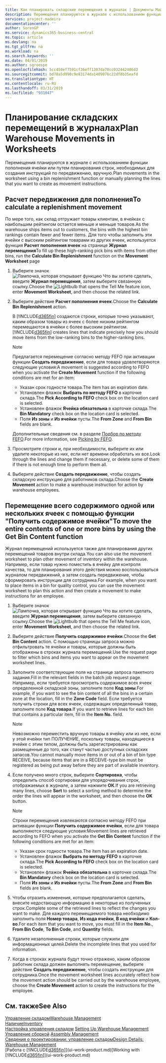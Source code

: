 ```yaml
---
title: Как планировать складские перемещения в журналах | Документы Майкрософт
description: Перемещения планируются в журнале с использованием функции пополнения ячейки или путем планирования строк, необходимых для создания инструкций по передвижению, вручную.
services: project-madeira
documentationcenter: ''
author: SorenGP
ms.service: dynamics365-business-central
ms.topic: article
ms.devlang: na
ms.tgt_pltfrm: na
ms.workload: na
ms.search.keywords: ''
ms.date: 04/01/2019
ms.author: sgroespe
ms.openlocfilehash: 5cc450ef7591cf36eff1307da70cc032442486d3
ms.sourcegitcommit: bd78a5d990c9e83174da1409076c22df8b35eafd
ms.translationtype: HT
ms.contentlocale: ru-RU
ms.lasthandoff: 03/31/2019
ms.locfileid: "931047"
---
```

# <a name="plan-warehouse-movements-in-worksheets"></a><span data-ttu-id="9332b-103">Планирование складских перемещений в журналах</span><span class="sxs-lookup"><span data-stu-id="9332b-103">Plan Warehouse Movements in Worksheets</span></span>
<span data-ttu-id="9332b-104">Перемещения планируются в журнале с использованием функции пополнения ячейки или путем планирования строк, необходимых для создания инструкций по передвижению, вручную.</span><span class="sxs-lookup"><span data-stu-id="9332b-104">Plan movements in the worksheet using a bin replenishment function or manually planning the lines that you want to create as movement instructions.</span></span>  

## <a name="to-calculate-a-replenishment-movement"></a><span data-ttu-id="9332b-105">Расчет передвижения для пополнения</span><span class="sxs-lookup"><span data-stu-id="9332b-105">To calculate a replenishment movement</span></span>  
<span data-ttu-id="9332b-106">По мере того, как склад отгружает товары клиентам, в ячейках с наибольшим рейтингом остается меньше и меньше товаров.</span><span class="sxs-lookup"><span data-stu-id="9332b-106">As the warehouse ships items out to customers, the bins with the highest bin rankings contain fewer and fewer items.</span></span> <span data-ttu-id="9332b-107">Для того чтобы заполнить эти ячейки с высоким рейтингом товарами из других ячеек, используется функция **Расчет пополнения ячеек** на странице **Журнал перемещения**</span><span class="sxs-lookup"><span data-stu-id="9332b-107">To fill up these high-ranking pick bins with items from other bins, run the **Calculate Bin Replenishment** function on the **Movement Worksheet** page</span></span>

1.  <span data-ttu-id="9332b-108">Выберите значок ![Лампочка, которая открывает функцию Что вы хотите сделать](media/ui-search/search_small.png "Что вы хотите сделать"), введите **Журнал перемещения**, затем выберите связанную ссылку.</span><span class="sxs-lookup"><span data-stu-id="9332b-108">Choose the ![Lightbulb that opens the Tell Me feature](media/ui-search/search_small.png "Tell me what you want to do") icon, enter **Movement Worksheet**, and then choose the related link.</span></span>  
2.  <span data-ttu-id="9332b-109">Выберите действие **Расчет пополнения ячеек**.</span><span class="sxs-lookup"><span data-stu-id="9332b-109">Choose the **Calculate Bin Replenishment** action.</span></span>  

    <span data-ttu-id="9332b-110">В [!INCLUDE[d365fin](includes/d365fin_md.md)] создаются строки, которые точно указывают, каким образом товары из ячеек с более низким рейтингом перемещаются в ячейки с более высоким рейтингом.</span><span class="sxs-lookup"><span data-stu-id="9332b-110">[!INCLUDE[d365fin](includes/d365fin_md.md)] creates lines that indicate precisely how you should move items from the low-ranking bins to the higher-ranking bins.</span></span>  

    > [!NOTE]  
    >  <span data-ttu-id="9332b-111">Предлагается перемещение согласно методу FEFO при активации функции **Создать передвижение**, если для товара удовлетворяются следующие условия:</span><span class="sxs-lookup"><span data-stu-id="9332b-111">A movement is suggested according to FEFO when you activate the **Create Movement** function if the following conditions are met for an item:</span></span>  
    >   
    >  -   <span data-ttu-id="9332b-112">Указан срок годности товара.</span><span class="sxs-lookup"><span data-stu-id="9332b-112">The item has an expiration date.</span></span>  
    > -   <span data-ttu-id="9332b-113">Установлен флажок **Выбрать по методу FEFO** в карточке склада.</span><span class="sxs-lookup"><span data-stu-id="9332b-113">The **Pick According to FEFO** check box on the location card is selected.</span></span>  
    > -   <span data-ttu-id="9332b-114">Установлен флажок **Ячейка обязательна** в карточке склада.</span><span class="sxs-lookup"><span data-stu-id="9332b-114">The **Bin Mandatory** check box on the location card is selected.</span></span>  
    > -   <span data-ttu-id="9332b-115">Поля **Из зоны** и **Из ячейки** пусты.</span><span class="sxs-lookup"><span data-stu-id="9332b-115">The **From Zone** and **From Bin** fields are blank.</span></span>  

    <span data-ttu-id="9332b-116">Дополнительные сведения см. в разделе [Подбор по методу FEFO](warehouse-picking-by-fefo.md).</span><span class="sxs-lookup"><span data-stu-id="9332b-116">For more information, see [Picking by FEFO](warehouse-picking-by-fefo.md).</span></span>  

3.  <span data-ttu-id="9332b-117">Просмотрите строки и, при необходимости, выберите их или удалите некоторые из них, если нет времени обработать их все.</span><span class="sxs-lookup"><span data-stu-id="9332b-117">Look through the lines and change them if necessary, or delete some of them if there is not enough time to perform them all.</span></span>  
4.  <span data-ttu-id="9332b-118">Выберите действие **Создать передвижение**, чтобы создать складскую инструкцию для работников склада.</span><span class="sxs-lookup"><span data-stu-id="9332b-118">Choose the **Create Movement** action to make a warehouse instruction for action by warehouse employees.</span></span>  

## <a name="to-move-the-entire-contents-of-one-or-more-bins-by-using-the-get-bin-content-function"></a><span data-ttu-id="9332b-119">Перемещение всего содержимого одной или нескольких ячеек с помощью функции "Получить содержимое ячейки"</span><span class="sxs-lookup"><span data-stu-id="9332b-119">To move the entire contents of one or more bins by using the Get Bin Content function</span></span>  
<span data-ttu-id="9332b-120">Журнал перемещений используется также для планирования других перемещений товаров внутри склада.</span><span class="sxs-lookup"><span data-stu-id="9332b-120">You can also use the movement worksheet to plan other movement of inventory within the warehouse.</span></span> <span data-ttu-id="9332b-121">Например, если товар нужно поместить в ячейку для контроля качества, то для планирования этого действия можно воспользоваться журналом передвижений, а затем создать передвижение, чтобы сформировать инструкции для сотрудника.</span><span class="sxs-lookup"><span data-stu-id="9332b-121">For example, when you want to place items in a bin for quality control, you can use the movement worksheet to plan this action and then create a movement to make instructions for an employee.</span></span>  

1.  <span data-ttu-id="9332b-122">Выберите значок ![Лампочка, которая открывает функцию Что вы хотите сделать](media/ui-search/search_small.png "Что вы хотите сделать"), введите **Журнал перемещения**, затем выберите связанную ссылку.</span><span class="sxs-lookup"><span data-stu-id="9332b-122">Choose the ![Lightbulb that opens the Tell Me feature](media/ui-search/search_small.png "Tell me what you want to do") icon, enter **Movement Worksheet**, and then choose the related link.</span></span>  
2.  <span data-ttu-id="9332b-123">Выберите действие **Получить содержимое ячейки**.</span><span class="sxs-lookup"><span data-stu-id="9332b-123">Choose the **Get Bin Content** action.</span></span> <span data-ttu-id="9332b-124">С помощью страницы запроса можно отфильтровать те ячейки и товары, которые должны быть отображены в строках журнала перемещений.</span><span class="sxs-lookup"><span data-stu-id="9332b-124">Use the request page to filter which bins and items you want to appear on the movement worksheet lines.</span></span>  
3.  <span data-ttu-id="9332b-125">Заполните соответствующие поля на странице запроса пакетного задания.</span><span class="sxs-lookup"><span data-stu-id="9332b-125">Fill in the relevant fields in the batch job request page.</span></span> <span data-ttu-id="9332b-126">Например, если требуется просмотреть содержимое всех ячеек определенной складской зоны, заполните поле **Код зоны**.</span><span class="sxs-lookup"><span data-stu-id="9332b-126">For example, if you want to see the bin content of all the bins in a certain zone at the location, fill in the **Zone Code** field.</span></span> <span data-ttu-id="9332b-127">Если требуется получить строки для всех ячеек, содержащих определенный товар, заполните поле **Код товара**.</span><span class="sxs-lookup"><span data-stu-id="9332b-127">If you want to retrieve lines for each bin that contains a particular item, fill in the **Item No.** field.</span></span>  

    > [!NOTE]  
    >  <span data-ttu-id="9332b-128">Невозможно переместить вручную товары в ячейку или из нее, если у этой ячейки тип ПОЛУЧЕНИЕ, поскольку товары, находящиеся в ячейке с этим типом, должны быть зарегистрированы как размещенные до того, как станут частью доступных складских запасов.</span><span class="sxs-lookup"><span data-stu-id="9332b-128">You cannot manually move items in or out of a bin of bin type RECEIVE, because items that are in a RECEIVE-type bin must be registered as being put away before they are part of available inventory.</span></span>  

4.  <span data-ttu-id="9332b-129">Если получено много строк, выберите **Сортировка**, чтобы определить способ сортировки для упорядочивания строк, отображаемых в журнале, а затем нажмите **ОК**.</span><span class="sxs-lookup"><span data-stu-id="9332b-129">If you are retrieving many lines, choose **Sort** to select a sorting method to determine the order the lines will appear in the worksheet, and then choose the **OK** button.</span></span>  

    > [!NOTE]  
    >  <span data-ttu-id="9332b-130">Строки перемещения извлекаются согласно методу FEFO при активации функции **Получить содержимое ячейки**, если для товара выполняются следующие условия:</span><span class="sxs-lookup"><span data-stu-id="9332b-130">Movement lines are retrieved according to FEFO when you activate the **Get Bin Content** function if the following conditions are met for an item:</span></span>  
    >   
    >  -   <span data-ttu-id="9332b-131">Указан срок годности товара.</span><span class="sxs-lookup"><span data-stu-id="9332b-131">The item has an expiration date.</span></span>  
    > -   <span data-ttu-id="9332b-132">Установлен флажок **Выбрать по методу FEFO** в карточке склада.</span><span class="sxs-lookup"><span data-stu-id="9332b-132">The **Pick According to FEFO** check box on the location card is selected.</span></span>  
    > -   <span data-ttu-id="9332b-133">Установлен флажок **Ячейка обязательна** в карточке склада.</span><span class="sxs-lookup"><span data-stu-id="9332b-133">The **Bin Mandatory** check box on the location card is selected.</span></span>  
    > -   <span data-ttu-id="9332b-134">Поля **Из зоны** и **Из ячейки** пусты.</span><span class="sxs-lookup"><span data-stu-id="9332b-134">The **From Zone** and **From Bin** fields are blank.</span></span>  

5.  <span data-ttu-id="9332b-135">Чтобы отразить изменения, которые предполагается сделать, внесите недостающую информацию в некоторые из полученных строк.</span><span class="sxs-lookup"><span data-stu-id="9332b-135">Complete some of the retrieved lines to reflect the changes you want to make.</span></span> <span data-ttu-id="9332b-136">Для каждого перемещаемого товара необходимо заполнить поля **Номер товара**, **Из кода ячейки**, **В код ячейки** и **Кол-во**.</span><span class="sxs-lookup"><span data-stu-id="9332b-136">For each item that you want to move, you must fill in the **Item No.**, **From Bin Code**, **To Bin Code**, and **Quantity** fields.</span></span>  
6.  <span data-ttu-id="9332b-137">Удалите незаполненные строки, которые служили для информационных целей.</span><span class="sxs-lookup"><span data-stu-id="9332b-137">Delete the incomplete lines that you used for information.</span></span>  
7.  <span data-ttu-id="9332b-138">Когда в строках журнала будут точно отражено, каким образом работник склада должен выполнять перемещение, выберите действие **Создать передвижение**, чтобы создать инструкции для сотрудника.</span><span class="sxs-lookup"><span data-stu-id="9332b-138">Once the movement worksheet lines accurately reflect how the movement action should be carried out by the warehouse employee, choose the **Create Movement** action to create the instructions for the employee.</span></span>  

## <a name="see-also"></a><span data-ttu-id="9332b-139">См. также</span><span class="sxs-lookup"><span data-stu-id="9332b-139">See Also</span></span>  
[<span data-ttu-id="9332b-140">Управление складом</span><span class="sxs-lookup"><span data-stu-id="9332b-140">Warehouse Management</span></span>](warehouse-manage-warehouse.md)  
[<span data-ttu-id="9332b-141">Наличие</span><span class="sxs-lookup"><span data-stu-id="9332b-141">Inventory</span></span>](inventory-manage-inventory.md)  
<span data-ttu-id="9332b-142">[Настройка управления складом](warehouse-setup-warehouse.md)   </span><span class="sxs-lookup"><span data-stu-id="9332b-142">[Setting Up Warehouse Management](warehouse-setup-warehouse.md)   </span></span>  
<span data-ttu-id="9332b-143">[Управление сборкой](assembly-assemble-items.md)  </span><span class="sxs-lookup"><span data-stu-id="9332b-143">[Assembly Management](assembly-assemble-items.md)  </span></span>  
[<span data-ttu-id="9332b-144">Сведения о проектировании: управление складом</span><span class="sxs-lookup"><span data-stu-id="9332b-144">Design Details: Warehouse Management</span></span>](design-details-warehouse-management.md)  
<span data-ttu-id="9332b-145">[Работа с [!INCLUDE[d365fin](includes/d365fin_md.md)]](ui-work-product.md)</span><span class="sxs-lookup"><span data-stu-id="9332b-145">[Working with [!INCLUDE[d365fin](includes/d365fin_md.md)]](ui-work-product.md)</span></span>
